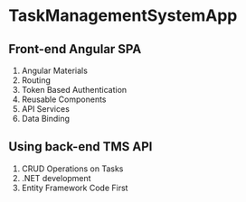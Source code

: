 # TaskManagementSystemApp
## Front-end Angular SPA
1. Angular Materials
2. Routing
3. Token Based Authentication
4. Reusable Components
5. API Services
6. Data Binding
## Using back-end TMS API
1. CRUD Operations on Tasks
2. .NET development
3. Entity Framework Code First

